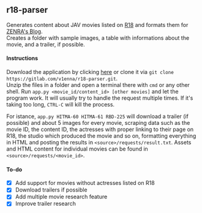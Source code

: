 ## r18-parser

Generates content about JAV movies listed on [R18](https://www.r18.com/) and formats them for [ZENRA's Blog](https://www.zenra.net/blog).  
Creates a folder with sample images, a table with informations about the movie, and a trailer, if possible.  


#### Instructions

Download the application by clicking [here](https://gitlab.com/v1enna/r18-parser/-/archive/master/r18-parser-master.zip) or clone it via `git clone https://gitlab.com/v1enna/r18-parser.git`.  
Unzip the files in a folder and open a terminal there with `cmd` or any other shell. Run `app.py <movie_id/content_id> [other movies]` and let the program work. It will usually try to handle the request multiple times. If it's taking too long, `CTRL-C` will kill the process.

For istance, `app.py HITMA-60 HITMA-61 RBD-225` will download a trailer (if possible) and about 5 images for every movie, scraping data such as the movie ID, the content ID, the actresses with proper linking to their page on R18, the studio which produced the movie and so on, formatting everything in HTML and posting the results in `<source>/requests/result.txt`. Assets and HTML content for individual movies can be found in `<source>/requests/<movie_id>`.


#### To-do

- [X] Add support for movies without actresses listed on R18
- [X] Download trailers if possible
- [X] Add multiple movie research feature
- [X] Improve trailer research
